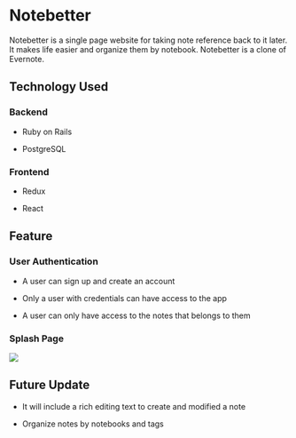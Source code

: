 # Notebetter

Notebetter is a single page website for taking note reference back to it later. It makes life easier and organize them by notebook. Notebetter is a clone of Evernote.

## Technology Used

### Backend

* Ruby on Rails

* PostgreSQL

### Frontend

* Redux

* React 


## Feature 

### User Authentication

* A user can sign up and create an account 

* Only a user with credentials can have access to the app

* A user can only have access to the notes that belongs to them


### Splash Page

<img width='' height='' src='notebetter/app/assets/images/authPage.png' >

## Future Update

* It will include a rich editing text to create and modified a note
 
* Organize notes by notebooks and tags

